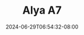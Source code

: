 --- 
title: "Alya A7"
description: "nonton bokep Alya A7 telegram video full terbaru"
date: 2024-06-29T06:54:32-08:00
file_code: "u1tv99vhfjoe"
draft: false
cover: "z8a5a0kcrrdebnnu.jpg"
tags: ["Alya", "bokep-indo", "bokep-viral", "bokep-ig"]
length: 155
fld_id: "1483387"
foldername: "Alya"
categories: ["Alya"]
views: 0
---
